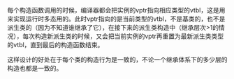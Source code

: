 每个构造函数调用的时候，编译器都会把实例的vptr指向相应类型的vtbl，这是用来实现运行时多态用的。此时vptr指向的是当前类型的vtbl，不是基类的，也不是派生类的（因为不知道谁继承了它），在接下来的派生类构造中（继承层次>1的情况），每次构造新派生类的时候，又会把当前实例的vptr再重置为最新派生类类型的vtbl，直到最后的构造函数结束。

这样设计的好处在于每个类的构造行为是一致的，不论一个继承体系下的多少层的构造也都是一致的。